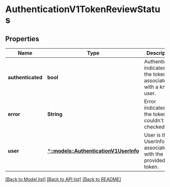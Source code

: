 # AuthenticationV1TokenReviewStatus

## Properties
Name | Type | Description | Notes
------------ | ------------- | ------------- | -------------
**authenticated** | **bool** | Authenticated indicates that the token was associated with a known user. | [optional] [default to null]
**error** | **String** | Error indicates that the token couldn&#39;t be checked | [optional] [default to null]
**user** | [***::models::AuthenticationV1UserInfo**](io.k8s.kubernetes.pkg.apis.authentication.v1.UserInfo.md) | User is the UserInfo associated with the provided token. | [optional] [default to null]

[[Back to Model list]](../README.md#documentation-for-models) [[Back to API list]](../README.md#documentation-for-api-endpoints) [[Back to README]](../README.md)



